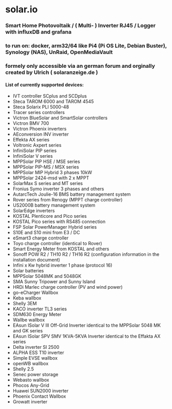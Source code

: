 # solar.io

### Smart Home Photovoltaik / ( Multi- ) Inverter RJ45 / Logger with influxDB and grafana

### to run on: docker, arm32/64 like Pi4 (Pi OS Lite, Debian Buster), Synology (NAS), UnRaid, OpenMediaVault

### formely only accessible via an german forum and orginally created by Ulrich ( solaranzeige.de )

#### List of currently supported devices: 
- IVT controller SCplus and SCDplus
- Steca TAROM 6000 and TAROM 4545
- Steca Solarix PLI 5000-48
- Tracer series controllers
- Victron BlueSolar and SmartSolar controllers
- Victron BMV 700
- Victron Phoenix inverters
- AEconversion INV inverter
- Effekta AX series
- Voltronic Axpert series
- InfiniSolar PIP series
- InfiniSolar V series
- MPPSolar PIP HSE / MSE series
- MPPSolar PIP-MS / MSX series
- MPPSolar MIP Hybrid 3 phases 10kW
- MPPSolar 2424-msd with 2 x MPPT
- SolarMax S series and MT series
- Fronius Symo inverter 3 phases and others
- AutarcTech Joulie-16 BMS battery management system
- Rover series from Renogy (MPPT charge controller)
- US2000B battery management system
- SolarEdge inverters
- KOSTAL Plenticore and Pico series
- KOSTAL Pico series with RS485 connection
- FSP Solar PowerManager Hybrid series
- S10E and S10 mini from E3 / DC
- eSmart3 charge controller
- Toyo charge controller (identical to Rover)
- Smart Energy Meter from KOSTAL and others
- Sonoff POW R2 / TH10 R2 / TH16 R2 (configuration information in the installation document)
- Infini x Kw hybrid inverter 1 phase (protocol 16)
- Solar batteries
- MPPSolar 5048MK and 5048GK
- SMA Sunny Tripower and Sunny Island
- HRDi Marlec charge controller (PV and wind power)
- go-eCharger Wallbox
- Keba wallbox
- Shelly 3EM
- KACO inverter TL3 series
- SDM630 Energy Meter
- Wallbe wallbox
- EAsun ISolar V III Off-Grid Inverter identical to the MPPSolar 5048 MK and GK series
- EAsun ISolar SPV SMV 1KVA-5KVA Inverter identical to the Effakta AX series
- Delta inverter SI 2500
- ALPHA ESS T10 inverter
- Simple EVSE wallbox
- openWB wallbox
- Shelly 2.5
- Senec power storage
- Webasto wallbox
- Phocos Any-Grid
- Huawei SUN2000 inverter
- Phoenix Contact Wallbox
- Growatt inverter
